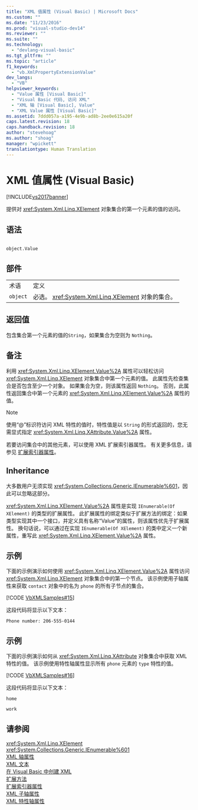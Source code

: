 ```yaml
---
title: "XML 值属性 (Visual Basic) | Microsoft Docs"
ms.custom: ""
ms.date: "11/23/2016"
ms.prod: "visual-studio-dev14"
ms.reviewer: ""
ms.suite: ""
ms.technology: 
  - "devlang-visual-basic"
ms.tgt_pltfrm: ""
ms.topic: "article"
f1_keywords: 
  - "vb.XmlPropertyExtensionValue"
dev_langs: 
  - "VB"
helpviewer_keywords: 
  - "Value 属性 [Visual Basic]"
  - "Visual Basic 代码, 访问 XML"
  - "XML 轴 [Visual Basic], Value"
  - "XML Value 属性 [Visual Basic]"
ms.assetid: 7ddd057a-a195-4e9b-ad8b-2ee0e615a20f
caps.latest.revision: 18
caps.handback.revision: 18
author: "stevehoag"
ms.author: "shoag"
manager: "wpickett"
translationtype: Human Translation
---
```

# XML 值属性 (Visual Basic)
[!INCLUDE[vs2017banner](../../../csharp/includes/vs2017banner.md)]

提供对 <xref:System.Xml.Linq.XElement> 对象集合的第一个元素的值的访问。  
  
## 语法  
  
```  
  
object.Value  
```  
  
## 部件  
  
|||  
|-|-|  
|术语|定义|  
|`object`|必选。  <xref:System.Xml.Linq.XElement> 对象的集合。|  
  
## 返回值  
 包含集合第一个元素的值的`String`，如果集合为空则为 `Nothing`。  
  
## 备注  
 利用 <xref:System.Xml.Linq.XElement.Value%2A> 属性可以轻松访问 <xref:System.Xml.Linq.XElement> 对象集合中第一个元素的值。  此属性先检查集合是否包含至少一个对象。  如果集合为空，则该属性返回 `Nothing`。  否则，此属性返回集合中第一个元素的 <xref:System.Xml.Linq.XElement.Value%2A> 属性的值。  
  
> [!NOTE]
>  使用“@”标识符访问 XML 特性的值时，特性值是以 `String` 的形式返回的，您无需显式指定 <xref:System.Xml.Linq.XAttribute.Value%2A> 属性。  
  
 若要访问集合中的其他元素，可以使用 XML 扩展索引器属性。  有关更多信息，请参见 [扩展索引器属性](../../../visual-basic/language-reference/xml-axis/extension-indexer-property.md)。  
  
## Inheritance  
 大多数用户无须实现 <xref:System.Collections.Generic.IEnumerable%601>，因此可以忽略这部分。  
  
 <xref:System.Xml.Linq.XElement.Value%2A> 属性是实现 `IEnumerable(Of XElement)` 的类型的扩展属性。  此扩展属性的绑定类似于扩展方法的绑定：如果类型实现其中一个接口，并定义具有名称“Value”的属性，则该属性优先于扩展属性。  换句话说，可以通过在实现 `IEnumerable(Of XElement)` 的类中定义一个新属性，重写此 <xref:System.Xml.Linq.XElement.Value%2A> 属性。  
  
## 示例  
 下面的示例演示如何使用 <xref:System.Xml.Linq.XElement.Value%2A> 属性访问 <xref:System.Xml.Linq.XElement> 对象集合中的第一个节点。  该示例使用子轴属性来获取 `contact` 对象中的名为 `phone` 的所有子节点的集合。  
  
 [!CODE [VbXMLSamples#15](../CodeSnippet/VS_Snippets_VBCSharp/VbXMLSamples#15)]  
  
 这段代码将显示以下文本：  
  
 `Phone number: 206-555-0144`  
  
## 示例  
 下面的示例演示如何从 <xref:System.Xml.Linq.XAttribute> 对象集合中获取 XML 特性的值。  该示例使用特性轴属性显示所有 `phone` 元素的 `type` 特性的值。  
  
 [!CODE [VbXMLSamples#16](../CodeSnippet/VS_Snippets_VBCSharp/VbXMLSamples#16)]  
  
 这段代码将显示以下文本：  
  
 `home`  
  
 `work`  
  
## 请参阅  
 <xref:System.Xml.Linq.XElement>   
 <xref:System.Collections.Generic.IEnumerable%601>   
 [XML 轴属性](../../../visual-basic/language-reference/xml-axis/xml-axis-properties.md)   
 [XML 文本](../../../visual-basic/language-reference/xml-literals/index.md)   
 [在 Visual Basic 中创建 XML](../../../visual-basic/programming-guide/language-features/xml/creating-xml.md)   
 [扩展方法](../../../visual-basic/programming-guide/language-features/procedures/extension-methods.md)   
 [扩展索引器属性](../../../visual-basic/language-reference/xml-axis/extension-indexer-property.md)   
 [XML 子轴属性](../../../visual-basic/language-reference/xml-axis/xml-child-axis-property.md)   
 [XML 特性轴属性](../../../visual-basic/language-reference/xml-axis/xml-attribute-axis-property.md)